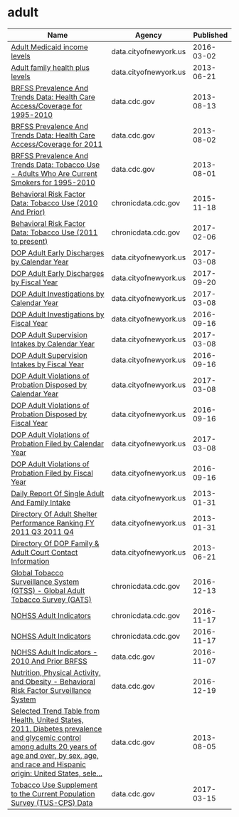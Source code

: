 # adult

Name | Agency | Published
---- | ---- | ---------
[Adult Medicaid income levels](../socrata/r69u-62nw.md) | data.cityofnewyork.us | 2016-03-02
[Adult family health plus levels](../socrata/2enn-s52j.md) | data.cityofnewyork.us | 2013-06-21
[BRFSS Prevalence And Trends Data: Health Care Access/Coverage for 1995-2010](../socrata/t984-9cdv.md) | data.cdc.gov | 2013-08-13
[BRFSS Prevalence And Trends Data: Health Care Access/Coverage for 2011](../socrata/5ekf-pmct.md) | data.cdc.gov | 2013-08-02
[BRFSS Prevalence And Trends Data: Tobacco Use - Adults Who Are Current Smokers for 1995-2010](../socrata/j8jk-5ztv.md) | data.cdc.gov | 2013-08-01
[Behavioral Risk Factor Data: Tobacco Use (2010 And Prior)](../socrata/fpp2-pp25.md) | chronicdata.cdc.gov | 2015-11-18
[Behavioral Risk Factor Data: Tobacco Use (2011 to present)](../socrata/wsas-xwh5.md) | chronicdata.cdc.gov | 2017-02-06
[DOP Adult Early Discharges by Calendar Year](../socrata/jmr8-fdbz.md) | data.cityofnewyork.us | 2017-03-08
[DOP Adult Early Discharges by Fiscal Year](../socrata/4e8h-wu86.md) | data.cityofnewyork.us | 2017-09-20
[DOP Adult Investigations by Calendar Year](../socrata/k659-gwja.md) | data.cityofnewyork.us | 2017-03-08
[DOP Adult Investigations by Fiscal Year](../socrata/vvym-pu7g.md) | data.cityofnewyork.us | 2016-09-16
[DOP Adult Supervision Intakes by Calendar Year](../socrata/az65-9z36.md) | data.cityofnewyork.us | 2017-03-08
[DOP Adult Supervision Intakes by Fiscal Year](../socrata/4fsz-s7id.md) | data.cityofnewyork.us | 2016-09-16
[DOP Adult Violations of Probation Disposed by Calendar Year](../socrata/f2cz-q2ik.md) | data.cityofnewyork.us | 2017-03-08
[DOP Adult Violations of Probation Disposed by Fiscal Year](../socrata/9sys-2i9y.md) | data.cityofnewyork.us | 2016-09-16
[DOP Adult Violations of Probation Filed by Calendar Year](../socrata/k2ye-5mmh.md) | data.cityofnewyork.us | 2017-03-08
[DOP Adult Violations of Probation Filed by Fiscal Year](../socrata/fve3-eee8.md) | data.cityofnewyork.us | 2016-09-16
[Daily Report Of Single Adult And Family Intake](../socrata/sci4-yqgk.md) | data.cityofnewyork.us | 2013-01-31
[Directory Of Adult Shelter Performance Ranking FY 2011 Q3 2011 Q4](../socrata/jhn3-4vdj.md) | data.cityofnewyork.us | 2013-01-31
[Directory Of DOP Family & Adult Court Contact Information](../socrata/f46j-m4iq.md) | data.cityofnewyork.us | 2013-06-21
[Global Tobacco Surveillance System (GTSS) - Global Adult Tobacco Survey (GATS)](../socrata/4xf6-nrwk.md) | chronicdata.cdc.gov | 2016-12-13
[NOHSS Adult Indicators](../socrata/jz6n-v26y.md) | chronicdata.cdc.gov | 2016-11-17
[NOHSS Adult Indicators](../socrata/jz6n-v26y.md) | chronicdata.cdc.gov | 2016-11-17
[NOHSS Adult Indicators - 2010 And Prior BRFSS](../socrata/aemk-wcbf.md) | data.cdc.gov | 2016-11-07
[Nutrition, Physical Activity, and Obesity - Behavioral Risk Factor Surveillance System](../socrata/hn4x-zwk7.md) | data.cdc.gov | 2016-12-19
[Selected Trend Table from Health, United States, 2011. Diabetes prevalence and glycemic control among adults 20 years of age and over, by sex, age, and race and Hispanic origin: United States, sele...](../socrata/crtu-weni.md) | data.cdc.gov | 2013-08-05
[Tobacco Use Supplement to the Current Population Survey (TUS-CPS) Data](../socrata/4y6p-yphk.md) | data.cdc.gov | 2017-03-15

